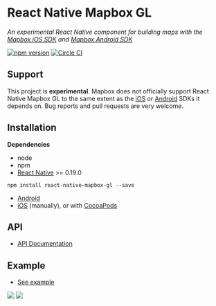 # React Native Mapbox GL

_An experimental React Native component for building maps with the [Mapbox iOS SDK](https://www.mapbox.com/ios-sdk/) and [Mapbox Android SDK](https://www.mapbox.com/android-sdk/)_

[![npm version](https://badge.fury.io/js/react-native-mapbox-gl.svg)](https://badge.fury.io/js/react-native-mapbox-gl) [![Circle CI](https://circleci.com/gh/mapbox/react-native-mapbox-gl/tree/master.svg?style=svg)](https://circleci.com/gh/mapbox/react-native-mapbox-gl/tree/master)

## Support

This project is **experimental**. Mapbox does not officially support React Native Mapbox GL to the same extent as the [iOS](https://www.mapbox.com/ios-sdk/) or [Android](https://www.mapbox.com/android-sdk/) SDKs it depends on. Bug reports and pull requests are very welcome.

## Installation

**Dependencies**

* node
* npm
* [React Native](https://facebook.github.io/react-native/) >= 0.19.0

```
npm install react-native-mapbox-gl --save
```

* [Android](/android/install.md)
* [iOS](/ios/install.md) (manually),
  or with [CocoaPods](/ios/install-cocoapods.md)

## API
* [API Documentation](/API.md)

## Example
* [See example](/example.js)

![](http://i.imgur.com/I8XkXcS.jpg)
![](https://cldup.com/A8S_7rLg1L.png)
